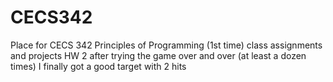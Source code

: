 # CECS342
Place for CECS 342 Principles of Programming (1st time) class assignments and projects
HW 2 after trying the game over and over (at least a dozen times) I finally got a good target with 2 hits
